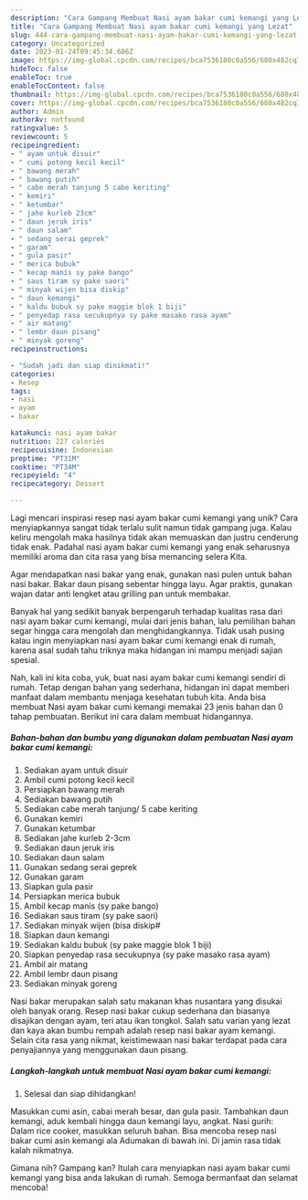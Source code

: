 ```yaml
---
description: "Cara Gampang Membuat Nasi ayam bakar cumi kemangi yang Lezat"
title: "Cara Gampang Membuat Nasi ayam bakar cumi kemangi yang Lezat"
slug: 444-cara-gampang-membuat-nasi-ayam-bakar-cumi-kemangi-yang-lezat
category: Uncategorized
date: 2023-01-24T09:45:34.686Z
image: https://img-global.cpcdn.com/recipes/bca7536180c0a556/680x482cq70/nasi-ayam-bakar-cumi-kemangi-foto-resep-utama.jpg
hideToc: false
enableToc: true
enableTocContent: false
thumbnail: https://img-global.cpcdn.com/recipes/bca7536180c0a556/680x482cq70/nasi-ayam-bakar-cumi-kemangi-foto-resep-utama.jpg
cover: https://img-global.cpcdn.com/recipes/bca7536180c0a556/680x482cq70/nasi-ayam-bakar-cumi-kemangi-foto-resep-utama.jpg
author: Admin
authorAv: notfound
ratingvalue: 5
reviewcount: 5
recipeingredient:
- " ayam untuk disuir"
- " cumi potong kecil kecil"
- " bawang merah"
- " bawang putih"
- " cabe merah tanjung 5 cabe keriting"
- " kemiri"
- " ketumbar"
- " jahe kurleb 23cm"
- " daun jeruk iris"
- " daun salam"
- " sedang serai geprek"
- " garam"
- " gula pasir"
- " merica bubuk"
- " kecap manis sy pake bango"
- " saus tiram sy pake saori"
- " minyak wijen bisa diskip"
- " daun kemangi"
- " kaldu bubuk sy pake maggie blok 1 biji"
- " penyedap rasa secukupnya sy pake masako rasa ayam"
- " air matang"
- " lembr daun pisang"
- " minyak goreng"
recipeinstructions:

- "Sudah jadi dan siap dinikmati!"
categories:
- Resep
tags:
- nasi
- ayam
- bakar

katakunci: nasi ayam bakar 
nutrition: 227 calories
recipecuisine: Indonesian
preptime: "PT31M"
cooktime: "PT34M"
recipeyield: "4"
recipecategory: Dessert

---
```





Lagi mencari inspirasi resep nasi ayam bakar cumi kemangi yang unik? Cara menyiapkannya sangat tidak terlalu sulit namun tidak gampang juga. Kalau keliru mengolah maka hasilnya tidak akan memuaskan dan justru cenderung tidak enak. Padahal nasi ayam bakar cumi kemangi yang enak seharusnya memiliki aroma dan cita rasa yang bisa memancing selera Kita.





Agar mendapatkan nasi bakar yang enak, gunakan nasi pulen untuk bahan nasi bakar. Bakar daun pisang sebentar hingga layu. Agar praktis, gunakan wajan datar anti lengket atau grilling pan untuk membakar.

Banyak hal yang sedikit banyak berpengaruh terhadap kualitas rasa dari nasi ayam bakar cumi kemangi, mulai dari jenis bahan, lalu pemilihan bahan segar hingga cara mengolah dan menghidangkannya. Tidak usah pusing kalau ingin menyiapkan nasi ayam bakar cumi kemangi enak di rumah, karena asal sudah tahu triknya maka hidangan ini mampu menjadi sajian spesial.






Nah, kali ini kita coba, yuk, buat nasi ayam bakar cumi kemangi sendiri di rumah. Tetap dengan bahan yang sederhana, hidangan ini dapat memberi manfaat dalam membantu menjaga kesehatan tubuh kita. Anda bisa membuat Nasi ayam bakar cumi kemangi memakai 23 jenis bahan dan 0 tahap pembuatan. Berikut ini cara dalam membuat hidangannya.

<!--inarticleads1-->

##### Bahan-bahan dan bumbu yang digunakan dalam pembuatan Nasi ayam bakar cumi kemangi:

1. Sediakan  ayam untuk disuir
1. Ambil  cumi potong kecil kecil
1. Persiapkan  bawang merah
1. Sediakan  bawang putih
1. Sediakan  cabe merah tanjung/ 5 cabe keriting
1. Gunakan  kemiri
1. Gunakan  ketumbar
1. Sediakan  jahe kurleb 2-3cm
1. Sediakan  daun jeruk iris
1. Sediakan  daun salam
1. Gunakan  sedang serai geprek
1. Gunakan  garam
1. Siapkan  gula pasir
1. Persiapkan  merica bubuk
1. Ambil  kecap manis (sy pake bango)
1. Sediakan  saus tiram (sy pake saori)
1. Sediakan  minyak wijen (bisa diskip#
1. Siapkan  daun kemangi
1. Sediakan  kaldu bubuk (sy pake maggie blok 1 biji)
1. Siapkan  penyedap rasa secukupnya (sy pake masako rasa ayam)
1. Ambil  air matang
1. Ambil  lembr daun pisang
1. Sediakan  minyak goreng


Nasi bakar merupakan salah satu makanan khas nusantara yang disukai oleh banyak orang. Resep nasi bakar cukup sederhana dan biasanya disajikan dengan ayam, teri atau ikan tongkol. Salah satu varian yang lezat dan kaya akan bumbu rempah adalah resep nasi bakar ayam kemangi. Selain cita rasa yang nikmat, keistimewaan nasi bakar terdapat pada cara penyajiannya yang menggunakan daun pisang. 

<!--inarticleads2-->

##### Langkah-langkah untuk membuat Nasi ayam bakar cumi kemangi:


1. Selesai dan siap dihidangkan!

Masukkan cumi asin, cabai merah besar, dan gula pasir. Tambahkan daun kemangi, aduk kembali hingga daun kemangi layu, angkat. Nasi gurih: Dalam rice cooker, masukkan seluruh bahan. Bisa mencoba resep nasi bakar cumi asin kemangi ala Adumakan di bawah ini. Di jamin rasa tidak kalah nikmatnya. 

Gimana nih? Gampang kan? Itulah cara menyiapkan nasi ayam bakar cumi kemangi yang bisa anda lakukan di rumah. Semoga bermanfaat dan selamat mencoba!
